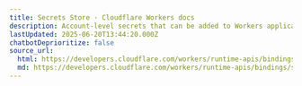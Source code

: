 ```yaml
---
title: Secrets Store · Cloudflare Workers docs
description: Account-level secrets that can be added to Workers applications as a binding.
lastUpdated: 2025-06-20T13:44:20.000Z
chatbotDeprioritize: false
source_url:
  html: https://developers.cloudflare.com/workers/runtime-apis/bindings/secrets-store/
  md: https://developers.cloudflare.com/workers/runtime-apis/bindings/secrets-store/index.md
---
```


